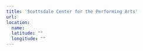 ```yaml
---
title: 'Scottsdale Center for the Performing Arts'
url:
location:
  name:
  latitude: ""
  longitude: ""
---
```

